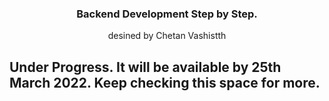 <h3 align="center">Backend Development Step by Step.</h3>
<p align="center">
  desined by Chetan Vashistth
</p>

## Under Progress. It will be available by 25th March 2022. Keep checking this space for more.